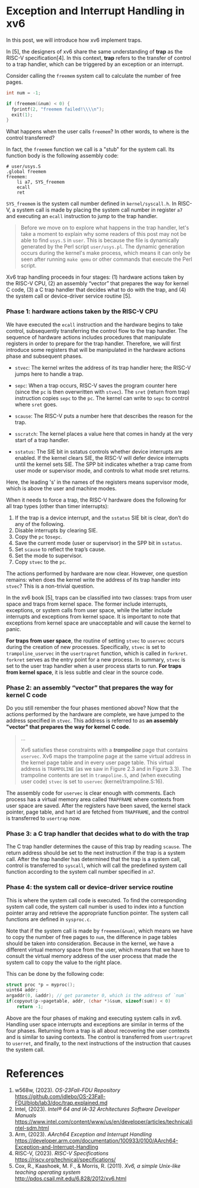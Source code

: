 # Exception and Interrupt Handling in xv6

In this post, we will introduce how xv6 implement traps.

In [5], the designers of xv6 share the same understanding of **trap** as the RISC-V specification[4]. In this context, **trap** refers to the transfer of control to a trap handler, which can be triggered by an exception or an interrupt.

Consider calling the `freemem` system call to calculate the number of free pages.

```c
int num = -1;

if (freemem(&num) < 0) {
  fprintf(2, "freemem failed!\\\\n");
  exit(1);
}
```

What happens when the user calls `freemem`? In other words, to where is the control transferred?

In fact, the `freemem` function we call is a "stub" for the system call. Its function body is the following assembly code:

```assembly
# user/usys.S
.global freemem
freemem:
	li a7, SYS_freemem
	ecall
	ret
```

`SYS_freemem` is the system call number defined in `kernel/syscall.h`. In RISC-V, a system call is made by placing the system call number in register `a7` and executing an `ecall` instruction to jump to the trap handler.

> Before we move on to explore what happens in the trap handler, let's take a moment to explain why some readers of this post may not be able to find `usys.S` in `user`. This is because the file is dynamically generated by the Perl script `user/usys.pl`. The dynamic generation occurs during the kernel's make process, which means it can only be seen after running `make qemu` or other commands that execute the Perl script.

Xv6 trap handling proceeds in four stages: (1) hardware actions taken by the RISC-V CPU, (2) an assembly “vector” that prepares the way for kernel C code, (3) a C trap handler that decides what to do with the trap, and (4) the system call or device-driver service routine [5].

### Phase 1: hardware actions taken by the RISC-V CPU

We have executed the `ecall` instruction and the hardware begins to take control, subsequently transferring the control flow to the trap handler. The sequence of hardware actions includes procedures that manipulate registers in order to prepare for the trap handler. Therefore, we will first introduce some registers that will be manipulated in the hardware actions phase and subsequent phases.

- `stvec`: The kernel writes the address of its trap handler here; the RISC-V jumps here to handle a trap.

- `sepc`: When a trap occurs, RISC-V saves the program counter here (since the `pc` is then overwritten with `stvec`). The `sret` (return from trap) instruction copies `sepc` to the `pc`. The kernel can write to `sepc` to control where `sret` goes.

- `scause`: The RISC-V puts a number here that describes the reason for the trap.

- `sscratch`: The kernel places a value here that comes in handy at the very start of a trap handler.

- `sstatus`: The SIE bit in sstatus controls whether device interrupts are enabled. If the kernel clears SIE, the RISC-V will defer device interrupts until the kernel sets SIE. The SPP bit indicates whether a trap came from user mode or supervisor mode, and controls to what mode sret returns.

Here, the leading 's' in the names of the registers means supervisor mode, which is above the user and machine modes.

When it needs to force a trap, the RISC-V hardware does the following for all trap types (other than timer interrupts):

1. If the trap is a device interrupt, and the `sstatus` SIE bit is clear, don’t do any of the following.
2. Disable interrupts by clearing SIE.
3. Copy the `pc` to`sepc`.
4. Save the current mode (user or supervisor) in the SPP bit in `sstatus`.
5. Set `scause` to reflect the trap’s cause.
6. Set the mode to supervisor.
7. Copy `stvec` to the `pc`.

The actions performed by hardware are now clear. However, one question remains: when does the kernel write the address of its trap handler into `stvec`? This is a non-trivial question. 

In the xv6 book [5], traps can be classified into two classes: traps from user space and traps from kernel space. The former include interrupts, exceptions, or system calls from user space, while the latter include interrupts and exceptions from kernel space. It is important to note that exceptions from kernel space are unacceptable and will cause the kernel to panic.

**For traps from user space**, the routine of setting `stvec` to `uservec` occurs during the creation of new processes. Specifically, `stvec` is set to `trampoline_uservec` in the `usertrapret` function, which is called in `forkret`. `forkret` serves as the entry point for a new process. In summary, `stvec` is set to the user trap handler when a user process starts to run. **For traps from kernel space**, it is less subtle and clear in the source code.

### Phase 2: an assembly “vector” that prepares the way for kernel C code

Do you still remember the four phases mentioned above? Now that the actions performed by the hardware are complete, we have jumped to the address specified in `stvec`. This address is referred to as **an assembly "vector" that prepares the way for kernel C code**.

> ...
>
> Xv6 satisfies these constraints with a ***trampoline*** page that contains `uservec`. Xv6 maps the trampoline page at the same virtual address in the kernel page table and in every user page table. This virtual address is `TRAMPOLINE` (as we saw in Figure 2.3 and in Figure 3.3). The trampoline contents are set in `trampoline.S`, and (when executing user code) `stvec` is set to `uservec` (kernel/trampoline.S:16).

The assembly code for `uservec` is clear enough with comments. Each process has a virtual memory area called `TRAPFRAME` where contexts from user space are saved. After the registers have been saved, the kernel stack pointer, page table, and hart id are fetched from `TRAPFRAME`, and the control is transferred to `usertrap` now.

### Phase 3: a C trap handler that decides what to do with the trap

The C trap handler determines the cause of this trap by reading `scause`. The return address should be set to the next instruction if the trap is a system call. After the trap handler has determined that the trap is a system call, control is transferred to `syscall`, which will call the predefined system call function according to the system call number specified in `a7`.

### Phase 4: the system call or device-driver service routine

This is where the system call code is executed. To find the corresponding system call code, the system call number is used to index into a function pointer array and retrieve the appropriate function pointer. The system call functions are defined in `sysproc.c`.

Note that if the system call is made by `freemem(&num)`, which means we have to copy the number of free pages to `num`, the difference in page tables should be taken into consideration. Because in the kernel, we have a different virtual memory space from the user, which means that we have to consult the virtual memory address of the user process that made the system call to copy the value to the right place.

This can be done by the following code:

```c
struct proc *p = myproc();
uint64 addr;
argaddr(0, &addr); // get parameter 0, which is the address of `num`
if(copyout(p->pagetable, addr, (char *)&sum, sizeof(sum)) < 0)
	return -1;
```

Above are the four phases of making and executing system calls in xv6. Handling user space interrupts and exceptions are similar in terms of the four phases. Returning from a trap is all about recovering the user contexts and is similar to saving contexts. The control is transferred from `usertrapret` to `userret`, and finally, to the next instructions of the instruction that causes the system call.

# References

1. w568w, (2023). *OS-23Fall-FDU Repository* https://github.com/idlebo/OS-23Fall-FDU/blob/lab3/doc/trap.explained.md
2. Intel, (2023). *Intel® 64 and IA-32 Architectures Software Developer Manuals* https://www.intel.com/content/www/us/en/developer/articles/technical/intel-sdm.html
3. Arm, (2023). *AArch64 Exception and Interrupt Handling* https://developer.arm.com/documentation/100933/0100/AArch64-Exception-and-Interrupt-Handling
4. RISC-V, (2023). *RISC-V Specifications* https://riscv.org/technical/specifications/
5. Cox, R., Kaashoek, M. F., & Morris, R. (2011). *Xv6, a simple Unix-like teaching operating system* http://pdos.csail.mit.edu/6.828/2012/xv6.html
